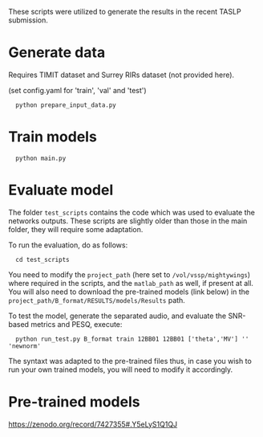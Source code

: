 These scripts were utilized to generate the results in the recent TASLP submission.

# Generate data
Requires TIMIT dataset and Surrey RIRs dataset (not provided here).

(set config.yaml for 'train', 'val' and 'test')

      python prepare_input_data.py

# Train models

      python main.py
      

# Evaluate model

The folder `test_scripts` contains the code which was used to evaluate the networks outputs. These scripts are slightly older than those in the main folder, they will require some adaptation.

To run the evaluation, do as follows:

      cd test_scripts
      
You need to modify the `project_path` (here set to `/vol/vssp/mightywings`) where required in the scripts, and the `matlab_path` as well, if present at all.
You will also need to download the pre-trained models (link below) in the `project_path/B_format/RESULTS/models/Results` path.

To test the model, generate the separated audio, and evaluate the SNR-based metrics and PESQ, execute:

      python run_test.py B_format train 12BB01 12BB01 ['theta','MV'] '' 'newnorm'
      
The syntaxt was adapted to the pre-trained files thus, in case you wish to run your own trained models, you will need to modify it accordingly.




#  Pre-trained models

https://zenodo.org/record/7427355#.Y5eLyS1Q1QJ
